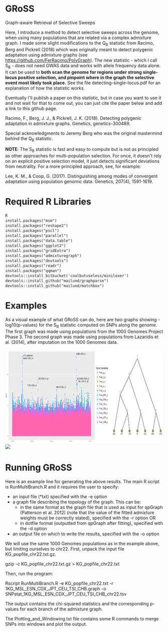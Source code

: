 # GRoSS
Graph-aware Retrieval of Selective Sweeps

Here, I introduce a method to detect selective sweeps across the genome, when using many populations that are related via a complex admixture graph. I made some slight modifications to the Q<sub>B</sub> statistic from Racimo, Berg and Pickrell (2018) which was originally meant to detect polygenic adaptation using admixture graphs (see https://github.com/FerRacimo/PolyGraph). The new statistic - which I call S<sub>B</sub> - does not need GWAS data and works with allele frequency data alone. It can be used to **both scan the genome for regions under strong single-locus positive selection, and pinpoint where in the graph the selective event most likely took place.** See the file detecting-single-locus.pdf for an explanation of how the statistic works.

Eventually I'll publish a paper on this statistic, but in case you want to use it and not wait for that to come out, you can just cite the paper below and add a link to this github page.

Racimo, F., Berg, J. J., & Pickrell, J. K. (2018). Detecting polygenic adaptation in admixture graphs. Genetics, genetics-300489.

Special acknowledgments to Jeremy Berg who was the original mastermind behind the Q<sub>B</sub> statistic.

**NOTE**: The S<sub>B</sub> statistic is fast and easy to compute but is not as principled as other approaches for multi-population selection. For once, it doesn't rely on an explicit positive selection model, it just detects significant deviations from neutrality. For a more principled approach, see, for example:


Lee, K. M., & Coop, G. (2017). Distinguishing among modes of convergent adaptation using population genomic data. Genetics, 207(4), 1591-1619.

# Required R Libraries

```
R
install.packages("msm")
install.packages("reshape2")
install.packages("pscl")
install.packages("parallel")
install.packages("data.table")
install.packages("ggplot2")
install.packages("gridExtra")
install.packages("admixturegraph")
install.packages("devtools")
install.packages("readr")
install.packages("qqman")
devtools::install_bitbucket('coolbutuseless/minilexer')
devtools::install_github("mailund/graphparse")
devtools::install_github("mailund/matchbox")
```

# Examples

As a visual example of what GRoSS can do, here are two graphs showing -log10(p-values) for the S<sub>B</sub> statistic computed on SNPs along the genome. The first graph was made using populations from the 1000 Genomes Project Phase 3. The second graph was made using populations from Lazaridis et al. (2014), after imputation on the 1000 Genomes data.

<img src="https://github.com/FerRacimo/GRoSS/blob/master/Q_b_manhattan_1000G.png" height="300">

<img src="https://github.com/FerRacimo/GRoSS/blob/master/Q_b_manhattan_LazCombo.png" height="300">


# Running GRoSS

Here is an example line for generating the above results. The main R script is RunMultiBranch.R and it requires the user to specify:
- an input file (\*txt) specified with the -e option
- a graph file describing the topology of the graph. This can be:
  * in the same format as the graph file that is used as input for qpGraph (Patterson et al. 2012) (note that the value of the fitted admixture weights must be correctly stated), specified with the -r option OR
  * in dotfile format (outputted from qpGraph after fitting), specified with the -d option 
- an output file on which to write the results, specified with the -o option

We will use the same 1000 Genomes populations as in the example above, but limiting ourselves to chr22. First, unpack the input file KG_popfile_chr22.txt.gz.

gzip -c KG_popfile_chr22.txt.gz > KG_popfile_chr22.txt

Then, run the program:

Rscript RunMultiBranch.R -e KG_popfile_chr22.txt -r 1KG_MSL_ESN_CDX_JPT_CEU_TSI_CHB.graph -o SNPstat_1KG_MSL_ESN_CDX_JPT_CEU_TSI_CHB_chr22.tsv

The output contains the chi-squared statistics and the corresponding p-values for each branch of the admixture graph.

The Plotting_and_Windowing.txt file contains some R commands to merge SNPs into windows and plot the output.
